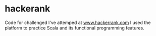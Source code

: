 # hackerank
Code for challenged I've attemped at www.hackerrank.com
I used the platform to practice Scala and its functional programming features.
